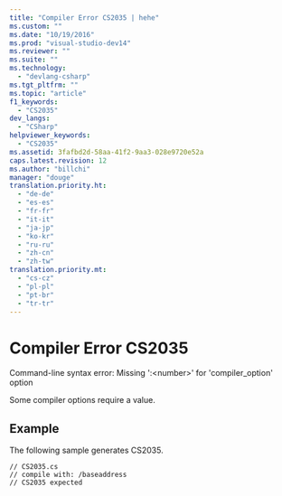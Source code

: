 ```yaml
---
title: "Compiler Error CS2035 | hehe"
ms.custom: ""
ms.date: "10/19/2016"
ms.prod: "visual-studio-dev14"
ms.reviewer: ""
ms.suite: ""
ms.technology: 
  - "devlang-csharp"
ms.tgt_pltfrm: ""
ms.topic: "article"
f1_keywords: 
  - "CS2035"
dev_langs: 
  - "CSharp"
helpviewer_keywords: 
  - "CS2035"
ms.assetid: 3fafbd2d-58aa-41f2-9aa3-028e9720e52a
caps.latest.revision: 12
ms.author: "billchi"
manager: "douge"
translation.priority.ht: 
  - "de-de"
  - "es-es"
  - "fr-fr"
  - "it-it"
  - "ja-jp"
  - "ko-kr"
  - "ru-ru"
  - "zh-cn"
  - "zh-tw"
translation.priority.mt: 
  - "cs-cz"
  - "pl-pl"
  - "pt-br"
  - "tr-tr"
---
```

# Compiler Error CS2035
Command-line syntax error:  Missing ':\<number>' for 'compiler_option' option  
  
 Some compiler options require a value.  
  
## Example  
 The following sample generates CS2035.  
  
```  
// CS2035.cs  
// compile with: /baseaddress  
// CS2035 expected  
```